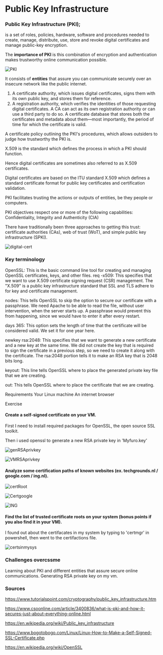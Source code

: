# Public Key Infrastructure

### Public Key Infrastructure (PKI);

 is a set of roles, policies, hardware, software and procedures needed to create, manage, distribute, use, store and revoke digital certificates and manage public-key encryption.

 The **importance of PKI** is this combination of encryption and authentication makes trustworthy online communication possible.

![PKI](../00_includes/Public-Key-Infrastructure.png)

It consists of  **entities** that assure you can communicate securely over an insecure network like the public internet.

1. A certificate authority, which issues digital certificates, signs them with its own public key, and stores them for reference.
2. A registration authority, which verifies the identities of those requesting digital certificates. A CA can act as its own registration authority or can use a third party to do so.
A certificate database that stores both the certificates and metadata about them—most importantly, the period of time for which the certificate is valid.

A certificate policy outlining the PKI's procedures, which allows outsiders to judge how trustworthy the PKI is.

X.509 is the standard which defines the process in which a PKI should function. 

Hence digital certificates are sometimes also referred to as 
X.509 certificates.

Digital certificates are based on the ITU standard X.509 which defines a standard certificate format for public key certificates and certification validation. 

PKI facilitates trusting the actions or outputs of entities, be they people or computers. 

PKI objectives respect one or more of the following capabilities: Confidentiality, Integrity and Authenticity (CIA)

There have traditionally been three approaches to getting this trust: certificate authorities (CAs), web of trust (WoT), and simple public key infrastructure (SPKI).



![digital-cert](../00_includes/digital_certificate-x509.jpg)


### Key terminology
OpenSSL: This is the basic command line tool for creating and managing OpenSSL certificates, keys, and other files. req -x509: This specifies that we want to use X.509 certificate signing request (CSR) management. The "X.509" is a public key infrastructure standard that SSL and TLS adhere to for key and certificate management.

nodes: This tells OpenSSL to skip the option to secure our certificate with a passphrase. We need Apache to be able to read the file, without user intervention, when the server starts up. A passphrase would prevent this from happening, since we would have to enter it after every restart.

days 365: This option sets the length of time that the certificate will be considered valid. We set it for one year here.

newkey rsa:2048: This specifies that we want to generate a new certificate and a new key at the same time. We did not create the key that is required to sign the certificate in a previous step, so we need to create it along with the certificate. The rsa:2048 portion tells it to make an RSA key that is 2048 bits long.

keyout: This line tells OpenSSL where to place the generated private key file that we are creating.

out: This tells OpenSSL where to place the certificate that we are creating.

Requirements
Your Linux machine
An internet browser

Exercise
#### Create a self-signed certificate on your VM.


First I need to install required packages for OpenSSL, the open source SSL toolkit.

 Then i used openssl to generate a new RSA private key in 'Myfuro.key'

![genRSAprivkey](../00_includes/SEC06VMCert1.png)

![VMRSAprivkey](../00_includes/SEC06CMcert2.png)

#### Analyze some certification paths of known websites (ex. techgrounds.nl / google.com / ing.nl).

![certRoot](../00_includes/SEC06CertRoot.png)

![Certgoogle](../00_includes/SEC06Google%20(2).png)

![ING](../00_includes/SEC06ING.png)

#### Find the list of trusted certificate roots on your system (bonus points if you also find it in your VM).

I found out about the certifacates in my system by typing to 'certmgr' in powershell, then went to the certifactions file.

![certsinmysys](../00_includes/SEC06certbonus.png)

### Challenges overcssme

Learning about PKI and different entities that assure secure online communications. Generating RSA private key on my vm. 



### Sources

https://www.tutorialspoint.com/cryptography/public_key_infrastructure.htm

https://www.csoonline.com/article/3400836/what-is-pki-and-how-it-secures-just-about-everything-online.html


https://en.wikipedia.org/wiki/Public_key_infrastructure


https://www.bogotobogo.com/Linux/Linux-How-to-Make-a-Self-Signed-SSL-Certificate.php


https://en.wikipedia.org/wiki/OpenSSL
